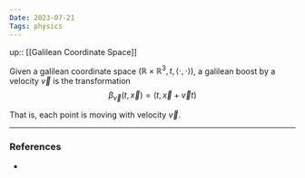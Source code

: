 ```yaml
---
Date: 2023-07-21
Tags: physics
---
```

up:: [[Galilean Coordinate Space]]

Given a galilean coordinate space $(\mathbb{R} \times \mathbb{R}^3, t, \left<\cdot, \cdot\right>)$, a galilean boost by a velocity $\vec{v}$ is the transformation
$$
\beta_{\vec{v}}(t, \vec{x}) = (t, \vec{x} + \vec{v}t)
$$

That is, each point is moving with velocity $\vec{v}$.

---
### References
- 